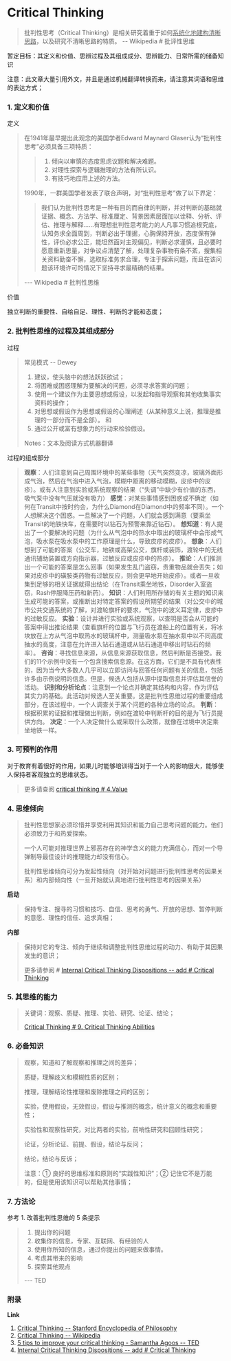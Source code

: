 # Critical Thinking

> 批判性思考（Critical Thinking）是相关研究着重于如何<u>系统化地建构清晰思路</u>，以及研究不清晰思路的特质。	-- Wikipedia # 批评性思维

暂定目标：其定义和价值、思辨过程及其组成成分、思辨能力、日常所需的储备知识

注意：此文章大量引用外文，并且是通过机械翻译转换而来，请注意其词语和思维的表达方式；

### 1. 定义和价值

定义

> 在1941年最早提出此观念的美国学者Edward Maynard Glaser认为“批判性思考”必须具备三项特质：
>
> > 1. 倾向以审慎的态度思虑议题和解决难题。
> > 2. 对理性探索与逻辑推理的方法有所认识。
> > 3. 有技巧地应用上述的方法。
>
> 1990年，一群美国学者发表了联合声明，对“批判性思考”做了以下界定：
>
> > 我们认为批判性思考是一种有目的而自律的判断，并对判断的基础就证据、概念、方法学、标准厘定、背景因素层面加以诠释、分析、评估、推理与解释……有理想批判性思考能力的人凡事习惯追根究底，认知务求全面周到，判断必出于理据，心胸保持开放，态度保有弹性，评价必求公正，能坦然面对主观偏见，判断必求谨慎，且必要时愿意重新思量，对争议点清楚了解，处理复杂事物有条不紊，搜集相关资料勤奋不懈，选取标准务求合理，专注于探索问题，而且在该问题该环境许可的情况下坚持寻求最精确的结果。
>
> --- Wikipedia # 批判性思维

价值

独立判断的重要性、自给自足、理性、判断的才能和态度；

### 2. 批判性思维的过程及其组成部分

过程

> 常见模式	-- Dewey
>
> 1. 建议，使头脑中的想法跃跃欲试；
> 2. 将困难或困惑理解为要解决的问题，必须寻求答案的问题；
> 3. 使用一个建议作为主要思想或假设，以发起和指导观察和其他收集事实资料的操作；
> 4. 对思想或假设作为思想或假设的心理阐述（从某种意义上说，推理是推理的一部分而不是全部）。 和
> 5. 通过公开或富有想象力的行动来检验假设。
>
> Notes：文本及阅读方式机器翻译

过程的组成部分

> **观察**：人们注意到自己周围环境中的某些事物（天气突然变凉，玻璃外面形成气泡，然后在气泡中进入气泡，模糊中距离的移动模糊，皮疹中的皮疹）。或有人注意到实验或系统观察的结果（“失调”中缺少有价值的东西，吸气泵中没有气压就没有吸力）
> **感觉**：对某些事情感到困惑或不确定（如何在Transit中按时约会，为什么Diamond在Diamond中的频率不同）。一个人想解决这个困惑。一旦解决了一个问题，人们就会感到满意（要乘坐Transit的地铁快车，在需要时以钻石为预警来靠近钻石）。
> **想知道**：有人提出了一个要解决的问题（为什么从气泡中的热水中取出的玻璃杯中会形成气泡，吸水泵在吸水泵中的工作原理是什么，导致皮疹的皮疹）。
> **想象**：人们想到了可能的答案（公交车，地铁或高架公交，旗杆或装饰，渡轮中的无线通讯辅助装置或方向指示器，过敏反应或皮疹中的热疹）。
> **推论**：人们推测出一个可能的答案是怎么回事（如果发生乱门盗窃，贵重物品就会丢失；如果对皮疹中的磺胺类药物有过敏反应，则会更早地开始皮疹）。或者一旦收集到足够的相关证据就得出结论（在Transit乘坐地铁，Disorder入室盗窃，Rash停服降压药和新药）。
> **知识**：人们利用所存储的有关主题的知识来生成可能的答案，或推断出对特定答案的假设所期望的结果（对公交中的城市公共交通系统的了解，对渡轮旗杆的要求，气泡中的波义耳定律，皮疹中的过敏反应。
> **实验**：设计并进行实验或系统观察，以查明是否会从可能的答案中得出推论结果（查看旗杆的位置与飞行员在渡船上的位置有关，将冰块放在上方从气泡中取热水的玻璃杯中，测量吸水泵在抽水泵中以不同高度抽水的高度，注意在允许进入钻石通道或从钻石通道中移出时钻石的频率）。
> **咨询**：寻找信息来源，从信息来源获取信息，然后判断是否接受。我们的11个示例中没有一个包含搜索信息源。在这方面，它们是不具有代表性的，因为当今大多数人几乎可以立即访问与回答任何问题有关的信息，包括许多由示例说明的信息。但是，候选人包括从源中提取信息并评估其信誉的活动。
> **识别和分析论点**：注意到一个论点并确定其结构和内容，作为评估其实力的基础。此活动对候选人至关重要。这是批判性思维过程的重要组成部分，在该过程中，一个人调查关于某个问题的各种立场的论点。
> **判断**：根据积累的证据和推理做出判断，例如在渡轮中判断杆的目的是为飞行员提供方向。
> **决定**：一个人决定做什么或采取什么政策，就像在过境中决定乘坐地铁一样。



### 3. 可预判的作用

对于教育有着很好的作用，如果儿时能够培训得当对于一个人的影响很大，能够使人保持者客观独立的思维状态。

> 更多请查阅 [critical thinking # 4.Value](https://plato.stanford.edu/entries/critical-thinking/#Valu)

### 4. 思维倾向

> 批判性思想家必须珍惜并享受利用其知识和能力自己思考问题的能力。他们必须致力于和热爱探索。
>
> 一个人可能对推理世界上邪恶存在的神学含义的能力充满信心，而对一个导弹制导最佳设计的推理能力却没有信心。
>
> 批判性思维倾向可分为发起性倾向（对开始对问题进行批判性思考的因果关系）和内部倾向性（一旦开始就认真地进行批判性思考的因果关系）

**启动**

> 保持专注、搜寻的习惯和技巧、自信、思考的勇气、开放的思想、暂停判断的意愿、理性的信任、追求真相；

**内部**

> 保持对它的专注、倾向于继续和调整批判性思维过程的动力、有助于其因果发生的意识；
>
> 更多请参阅 # [Internal Critical Thinking Dispositions  -- add # Critical Thinking ](https://plato.stanford.edu/entries/critical-thinking/dispositions.html)

### 5. 其思维的能力

> 关键词：观察、质疑、推理、实验、研究、论证、结论；
>
> [Critical Thinking # 9. Critical Thinking Abilities](https://plato.stanford.edu/entries/critical-thinking/#CritThinAbil)

### 6. 必备知识

> 观察，知道和了解观察和推理之间的差异；
>
> 质疑，理解歧义和模糊性质的区别；
>
> 推理，理解结论性推理和废除推理之间的区别；
>
> 实验，使用假设，无效假设，假设与推测的概念，统计意义的概念和重要性；
>
> 实验性和观察性研究，对比两者的实验，前哨性研究和回顾性研究；
>
> 论证，分析论证、前提、假设，结论与反问；
>
> 结论，结论与反诉；
>
> 注意：① 良好的思维标准和原则的“实践性知识”；② 记住它不是万能的，但是使用该知识可以帮助其他事情；



### 7. 方法论

参考 1. 改善批判性思维的 5 条提示

> 1. 提出你的问题
> 2. 收集你的信息，专家、互联网、有经验的人
> 3. 使用你所知的信息，通过你提出的问题来做事情。
> 4. 考虑其带来的影响
> 5. 探索其他观点
>
> --- TED

### 附录

**Link**

1. [Critical Thinking  -- Stanford Encyclopedia of Philosophy ](https://plato.stanford.edu/entries/critical-thinking/)
2. [Critical Thinking  -- Wikipedia](https://zh.wikipedia.org/wiki/批判性思维)
3. [5 tips to improve your critical thinking - Samantha Agoos  -- TED ](https://blog.ed.ted.com/2016/04/14/5-tips-to-improve-your-critical-thinking-in-ted-ed-gifs/)
4. [Internal Critical Thinking Dispositions  -- add # Critical Thinking ](https://plato.stanford.edu/entries/critical-thinking/dispositions.html)

